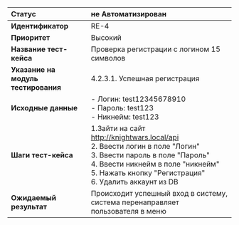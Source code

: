 |**Статус**|не Автоматизирован|
|:-----|:---------|
| **Идентификатор** | RE-4 |
| **Приоритет** | Высокий |
| **Название тест-кейса** | Проверка регистрации с логином 15 символов |
| **Указание на модуль тестирования** |4.2.3.1. Успешная регистрация |
| **Исходные данные** | - Логин: test12345678910 <br>- Пароль: test123 <br>- Никнейм: test123|
| **Шаги тест-кейса** | 1.Зайти на сайт http://knightwars.local/api <br>2. Ввести логин в поле "Логин"<br>3. Ввести пароль в поле "Пароль" <br>4. Ввести никнейм в поле "никнейм" <br>5. Нажать кнопку "Регистрация" <br>6. Удалить аккаунт из DB |
| **Ожидаемый результат** | Происходит успешный вход в систему, система перенаправляет пользователя в меню |